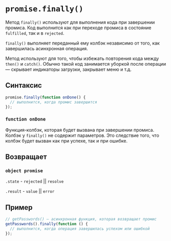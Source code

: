 # `promise.finally()`

Метод `finally()` используют для выполнения кода при завершении промиса. Код выполнится как при переходе промиса в состояние `fulfilled`, так и в `rejected`.

`finally()` выполняет переданный ему колбэк независимо от того, как завершилась асинхронная операция.

Метод используют для того, чтобы избежать повторения кода между `then()` и `catch()`. Обычно такой код занимается уборкой после операции — скрывает индикаторы загрузки, закрывает меню и т.д.

## Синтаксис

```js
promise.finally(function onDone() {
  // выполнится, когда промис завершится
});
```

### `function onDone`

Функция-колбэк, которая будет вызвана при завершении промиса. Колбэк у `finally()` не содержит параметров. Это следствие того, что колбэк будет вызван как при успехе, так и при ошибке.

## Возвращает

### `object promise`

`.state` - `rejected` || `resolve`

`.result` - `value` || `error`

## Пример

```js
// getPasswords() — асинхронная функция, которая возвращает промис
getPasswords().finally(function () {
  // выполнится, когда операция завершилась успехом или ошибкой
});
```
